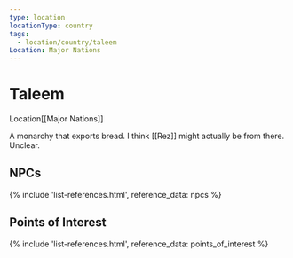 ```yaml
---
type: location
locationType: country
tags:
  - location/country/taleem
Location: Major Nations
---
```

# Taleem

<span class="dataview inline-field"><span class="inline-field-key">Location</span><span class="inline-field-value">[[Major Nations]]</span></span>

A monarchy that exports bread. I think [[Rez]] might actually be from there. Unclear.

## NPCs

{% include 'list-references.html', reference_data: npcs %}

## Points of Interest
{% include 'list-references.html', reference_data: points_of_interest %}

